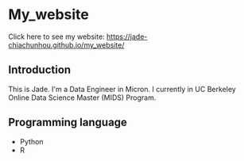 # My_website

Click here to see my website:
https://jade-chiachunhou.github.io/my_website/

## Introduction
This is Jade. I'm a Data Engineer in Micron. I currently in UC Berkeley Online Data Science Master (MIDS) Program.

## Programming language
- Python 
- R
